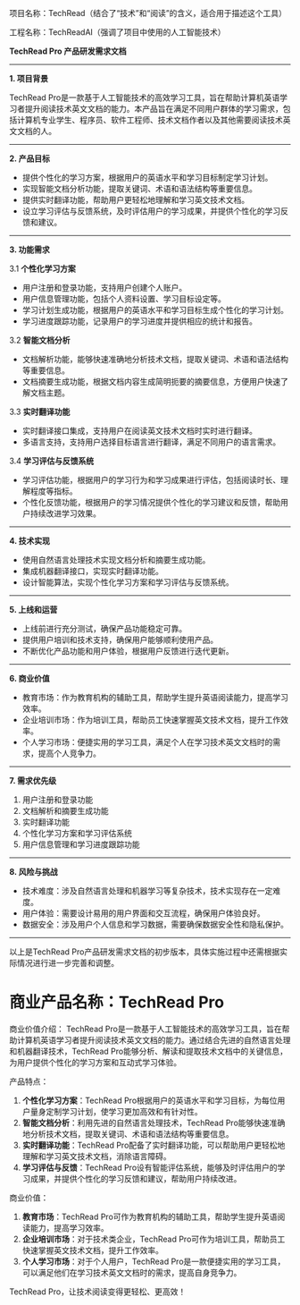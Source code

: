 项目名称：TechRead（结合了“技术”和“阅读”的含义，适合用于描述这个工具）

工程名称：TechReadAI（强调了项目中使用的人工智能技术）



**TechRead Pro 产品研发需求文档**

---

**1. 项目背景**

TechRead Pro是一款基于人工智能技术的高效学习工具，旨在帮助计算机英语学习者提升阅读技术英文文档的能力。本产品旨在满足不同用户群体的学习需求，包括计算机专业学生、程序员、软件工程师、技术文档作者以及其他需要阅读技术英文文档的人。

---

**2. 产品目标**

- 提供个性化的学习方案，根据用户的英语水平和学习目标制定学习计划。
- 实现智能文档分析功能，提取关键词、术语和语法结构等重要信息。
- 提供实时翻译功能，帮助用户更轻松地理解和学习英文技术文档。
- 设立学习评估与反馈系统，及时评估用户的学习成果，并提供个性化的学习反馈和建议。

---

**3. 功能需求**

3.1 **个性化学习方案**

- 用户注册和登录功能，支持用户创建个人账户。
- 用户信息管理功能，包括个人资料设置、学习目标设定等。
- 学习计划生成功能，根据用户的英语水平和学习目标生成个性化的学习计划。
- 学习进度跟踪功能，记录用户的学习进度并提供相应的统计和报告。

3.2 **智能文档分析**

- 文档解析功能，能够快速准确地分析技术文档，提取关键词、术语和语法结构等重要信息。
- 文档摘要生成功能，根据文档内容生成简明扼要的摘要信息，方便用户快速了解文档主题。

3.3 **实时翻译功能**

- 实时翻译接口集成，支持用户在阅读英文技术文档时实时进行翻译。
- 多语言支持，支持用户选择目标语言进行翻译，满足不同用户的语言需求。

3.4 **学习评估与反馈系统**

- 学习评估功能，根据用户的学习行为和学习成果进行评估，包括阅读时长、理解程度等指标。
- 个性化反馈功能，根据用户的学习情况提供个性化的学习建议和反馈，帮助用户持续改进学习效果。

---

**4. 技术实现**

- 使用自然语言处理技术实现文档分析和摘要生成功能。
- 集成机器翻译接口，实现实时翻译功能。
- 设计智能算法，实现个性化学习方案和学习评估与反馈系统。

---

**5. 上线和运营**

- 上线前进行充分测试，确保产品功能稳定可靠。
- 提供用户培训和技术支持，确保用户能够顺利使用产品。
- 不断优化产品功能和用户体验，根据用户反馈进行迭代更新。

---

**6. 商业价值**

- 教育市场：作为教育机构的辅助工具，帮助学生提升英语阅读能力，提高学习效率。
- 企业培训市场：作为培训工具，帮助员工快速掌握英文技术文档，提升工作效率。
- 个人学习市场：便捷实用的学习工具，满足个人在学习技术英文文档时的需求，提高个人竞争力。

---

**7. 需求优先级**

1. 用户注册和登录功能
2. 文档解析和摘要生成功能
3. 实时翻译功能
4. 个性化学习方案和学习评估系统
5. 用户信息管理和学习进度跟踪功能

---

**8. 风险与挑战**

- 技术难度：涉及自然语言处理和机器学习等复杂技术，技术实现存在一定难度。
- 用户体验：需要设计易用的用户界面和交互流程，确保用户体验良好。
- 数据安全：涉及用户个人信息和学习数据，需要确保数据安全性和隐私保护。

---

以上是TechRead Pro产品研发需求文档的初步版本，具体实施过程中还需根据实际情况进行进一步完善和调整。







# 商业产品名称：TechRead Pro

商业价值介绍：
TechRead Pro是一款基于人工智能技术的高效学习工具，旨在帮助计算机英语学习者提升阅读技术英文文档的能力。通过结合先进的自然语言处理和机器翻译技术，TechRead Pro能够分析、解读和提取技术文档中的关键信息，为用户提供个性化的学习方案和互动式学习体验。

产品特点：
1. **个性化学习方案**：TechRead Pro根据用户的英语水平和学习目标，为每位用户量身定制学习计划，使学习更加高效和有针对性。
2. **智能文档分析**：利用先进的自然语言处理技术，TechRead Pro能够快速准确地分析技术文档，提取关键词、术语和语法结构等重要信息。
3. **实时翻译功能**：TechRead Pro配备了实时翻译功能，可以帮助用户更轻松地理解和学习英文技术文档，消除语言障碍。
4. **学习评估与反馈**：TechRead Pro设有智能评估系统，能够及时评估用户的学习成果，并提供个性化的学习反馈和建议，帮助用户持续改进。

商业价值：
1. **教育市场**：TechRead Pro可作为教育机构的辅助工具，帮助学生提升英语阅读能力，提高学习效率。
2. **企业培训市场**：对于技术类企业，TechRead Pro可作为培训工具，帮助员工快速掌握英文技术文档，提升工作效率。
3. **个人学习市场**：对于个人用户，TechRead Pro是一款便捷实用的学习工具，可以满足他们在学习技术英文文档时的需求，提高自身竞争力。

TechRead Pro，让技术阅读变得更轻松、更高效！